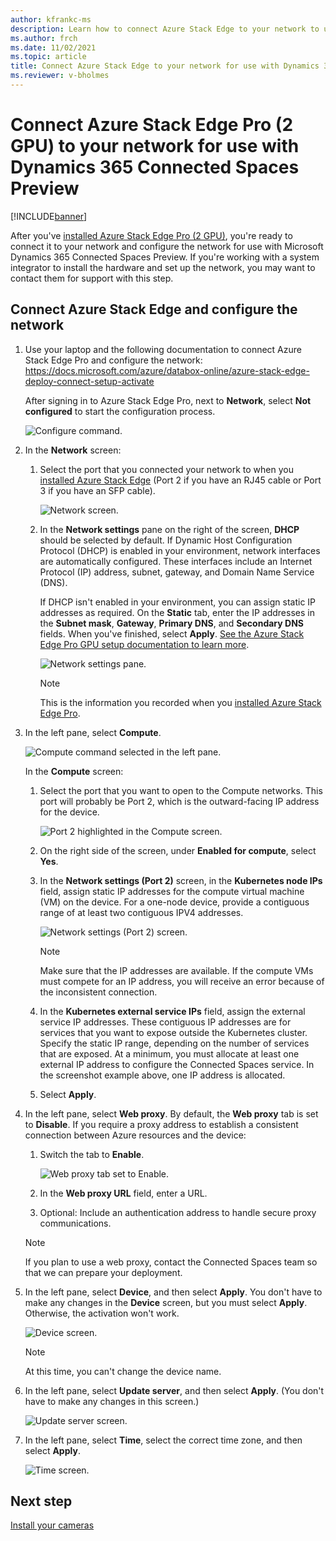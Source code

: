 ```yaml
---
author: kfrankc-ms
description: Learn how to connect Azure Stack Edge to your network to use with Dynamics 365 Connected Spaces Preview
ms.author: frch
ms.date: 11/02/2021
ms.topic: article
title: Connect Azure Stack Edge to your network for use with Dynamics 365 Connected Spaces Preview
ms.reviewer: v-bholmes
---
```


# Connect Azure Stack Edge Pro (2 GPU) to your network for use with Dynamics 365 Connected Spaces Preview

[!INCLUDE[banner](includes/banner.md)]

After you've [installed Azure Stack Edge Pro (2 GPU)](ase-install.md), you're ready to connect it to your network and configure the network for use with Microsoft Dynamics 365 Connected Spaces Preview. If you're working with a system integrator to install the hardware and set up the network, you may want to contact them for support with this step. 

## Connect Azure Stack Edge and configure the network

1. Use your laptop and the following documentation to connect Azure Stack Edge Pro and configure the network: https://docs.microsoft.com/azure/databox-online/azure-stack-edge-deploy-connect-setup-activate

    After signing in to Azure Stack Edge Pro, next to **Network**, select **Not configured** to start the configuration process.

    ![Configure command.](media/ase-configure-network.PNG "Configure command")

2. In the **Network** screen:

    1. Select the port that you connected your network to when you [installed Azure Stack Edge](ase-install.md) (Port 2 if you have an RJ45 cable or Port 3 if you have an SFP cable).

        ![Network screen.](media/ase-network.PNG "Network screen")

    2. In the **Network settings** pane on the right of the screen, **DHCP** should be selected by default. If Dynamic Host Configuration Protocol (DHCP) is enabled in your environment, network interfaces are automatically configured. These interfaces include an Internet Protocol (IP) address, subnet, gateway, and Domain Name Service (DNS).

        If DHCP isn't enabled in your environment, you can assign static IP addresses as required. On the **Static** tab, enter the IP addresses in the **Subnet mask**, **Gateway**, **Primary DNS**, and **Secondary DNS** fields. When you've finished, select **Apply**. [See the Azure Stack Edge Pro GPU setup documentation to learn more](/azure/databox-online/azure-stack-edge-gpu-deploy-configure-network-compute-web-proxy#configure-network).

        ![Network settings pane.](media/ase-network-settings.PNG "Network settings pane")

        > [!NOTE]
        > This is the information you recorded when you [installed Azure Stack Edge Pro](ase-install.md).

3. In the left pane, select **Compute**.

    ![Compute command selected in the left pane.](media/ase-compute.PNG "Compute command selected in the left pane")

    In the **Compute** screen:

    1. Select the port that you want to open to the Compute networks. This port will probably be Port 2, which is the outward-facing IP address for the device.

        ![Port 2 highlighted in the Compute screen.](media/ase-compute-port-2.PNG "Port 2 highlighted in the Compute screen")

    2. On the right side of the screen, under **Enabled for compute**, select **Yes**.

    3. In the **Network settings (Port 2)** screen, in the **Kubernetes node IPs** field, assign static IP addresses for the compute virtual machine (VM) on the device. For a one-node device, provide a contiguous range of at least two contiguous IPV4 addresses.

        ![Network settings (Port 2) screen.](media/ase-compute-apply.PNG "Network settings (Port 2) screen")

        > [!NOTE]
        > Make sure that the IP addresses are available. If the compute VMs must compete for an IP address, you will receive an error because of the inconsistent connection.

    4. In the **Kubernetes external service IPs** field, assign the external service IP addresses. These contiguous IP addresses are for services that you want to expose outside the Kubernetes cluster. Specify the static IP range, depending on the number of services that are exposed. At a minimum, you must allocate at least one external IP address to configure the Connected Spaces service. In the screenshot example above, one IP address is allocated. 

    5. Select **Apply**.

4. In the left pane, select **Web proxy**. By default, the **Web proxy** tab is set to **Disable**. If you require a proxy address to establish a consistent connection between Azure resources and the device:

    1. Switch the tab to **Enable**.

        ![Web proxy tab set to Enable.](media/ase-web-proxy-authentication-address.PNG "Web proxy tab set to Enable")

    2. In the **Web proxy URL** field, enter a URL.

    3. Optional: Include an authentication address to handle secure proxy communications.

    > [!NOTE]
    > If you plan to use a web proxy, contact the Connected Spaces team so that we can prepare your deployment.

5. In the left pane, select **Device**, and then select **Apply**. You don't have to make any changes in the **Device** screen, but you must select **Apply**. Otherwise, the activation won't work.

    ![Device screen.](media/ase-device.PNG "Device screen")

    > [!NOTE]
    > At this time, you can't change the device name.

6. In the left pane, select **Update server**, and then select **Apply**. (You don't have to make any changes in this screen.)

    ![Update server screen.](media/ase-update-server.PNG "Update server screen")

7. In the left pane, select **Time**, select the correct time zone, and then select **Apply**.

    ![Time screen.](media/ase-select-time-zone.PNG "Time screen")

## Next step

[Install your cameras](install-cameras.md)
